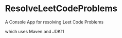 # ResolveLeetCodeProblems
A Console App for resolving Leet Code Problems

which uses Maven and JDK11
